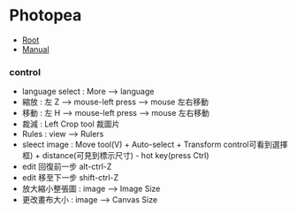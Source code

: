 # Photopea

*   [Root](../README.md)
*   [Manual](https://www.photopea.com/learn/bt-basic)


### control 
* language select : More --> language
*	縮放 : 左 Z --> mouse-left press --> mouse 左右移動
*	移動 : 左 H --> mouse-left press --> mouse 左右移動
* 裁減 : Left Crop tool 裁圖片
* Rules : view --> Rulers
* sleect image : Move tool(V) + Auto-select + Transform control可看到選擇框) + distance(可見到標示尺寸) - hot key(press Ctrl)
* edit 回復前一步 alt-ctrl-Z
* edit 移至下一步 shift-ctrl-Z
* 放大縮小整張圖 : image --> Image Size
* 更改畫布大小 : image --> Canvas Size


